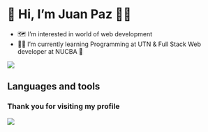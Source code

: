 <h1> 👋 Hi, I’m Juan Paz 👨‍💻 </h1>

- 🗺️ I’m interested in world of web development
- 👨‍🎓 I’m currently learning Programming at UTN & Full Stack Web developer at NUCBA 🚀

<img src="https://media1.giphy.com/media/26BGIqWh2R1fi6JDa/giphy.gif?cid=790b76119ab5d8143699db8505f6766a8050a1aa37f3b21f&rid=giphy.gif&ct=g">

<div class="text">

<h2>Languages and tools</h2>
 
</div>

<div class="languages">

<img src="https://mauriciopatlan.github.io/portafolio/imagenes/skills/C.png" alt="C" style="display:none;width:70px;height:70px;">
<img src="https://upload.wikimedia.org/wikipedia/commons/thumb/9/99/Unofficial_JavaScript_logo_2.svg/1024px-Unofficial_JavaScript_logo_2.svg.png" alt="js" style="display:none;width:60px;height:60px;">
<img src="https://upload.wikimedia.org/wikipedia/commons/thumb/9/9a/Visual_Studio_Code_1.35_icon.svg/2048px-Visual_Studio_Code_1.35_icon.svg.png" alt="vscode" style="display:none;width:60px;height:60px;">
<img src="https://brandslogos.com/wp-content/uploads/images/large/arduino-logo-1.png" alt="arduino" style="display:none;width:60px;height:60px;">
<img src="https://upload.wikimedia.org/wikipedia/commons/thumb/c/c3/Python-logo-notext.svg/1024px-Python-logo-notext.svg.png" style="display:none;width:60px;height:60px;">


</div>  

<h3>Thank you for visiting my profile</h3>
<img src="https://c.tenor.com/jlTCJZIDvKAAAAAC/max-goof-disney.gif">
  
<!---
JuanPaz-Dev/JuanPaz-Dev is a ✨ special ✨ repository because its `README.md` (this file) appears on your GitHub profile.
You can click the Preview link to take a look at your changes.
--->
